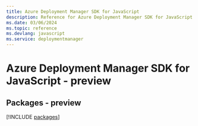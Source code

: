 ```yaml
---
title: Azure Deployment Manager SDK for JavaScript
description: Reference for Azure Deployment Manager SDK for JavaScript
ms.date: 03/06/2024
ms.topic: reference
ms.devlang: javascript
ms.service: deploymentmanager
---
```

# Azure Deployment Manager SDK for JavaScript - preview
## Packages - preview
[!INCLUDE [packages](deployment-manager-index.md)]